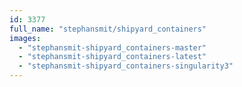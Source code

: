 ```yaml
---
id: 3377
full_name: "stephansmit/shipyard_containers"
images: 
  - "stephansmit-shipyard_containers-master"
  - "stephansmit-shipyard_containers-latest"
  - "stephansmit-shipyard_containers-singularity3"
---
```

